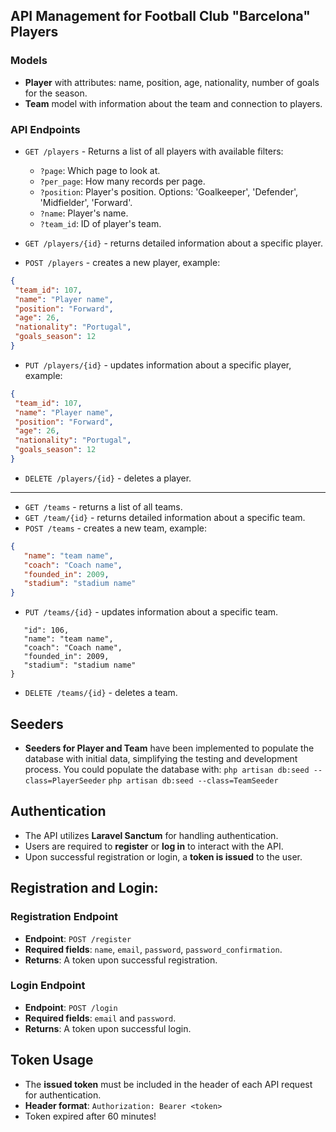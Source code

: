 ## API Management for Football Club "Barcelona" Players

### Models
- **Player** with attributes: name, position, age, nationality, number of goals for the season.
- **Team** model with information about the team and connection to players.

### API Endpoints
- `GET /players` - Returns a list of all players with available filters:

  - `?page`: Which page to look at.
  - `?per_page`: How many records per page.
  - `?position`: Player's position. Options: 'Goalkeeper', 'Defender', 'Midfielder', 'Forward'.
  - `?name`: Player's name.
  - `?team_id`: ID of player's team.
- `GET /players/{id}` - returns detailed information about a specific player.
- `POST /players` - creates a new player, example:
 ```json
{
  "team_id": 107,
  "name": "Player name",
  "position": "Forward",
  "age": 26,
  "nationality": "Portugal",
  "goals_season": 12
}
```
- `PUT /players/{id}` - updates information about a specific player, example:
 ```json
{
  "team_id": 107,
  "name": "Player name",
  "position": "Forward",
  "age": 26,
  "nationality": "Portugal",
  "goals_season": 12
}
```

- `DELETE /players/{id}` - deletes a player.
- ---


- `GET /teams` - returns a list of all teams.
- `GET /team/{id}` - returns detailed information about a specific team.
- `POST /teams` - creates a new team, example:
 ```json
{
    "name": "team name",
    "coach": "Coach name",
    "founded_in": 2009,
    "stadium": "stadium name"
}
```
- `PUT /teams/{id}` - updates information about a specific team.
 ```json{
    "id": 106,
    "name": "team name",
    "coach": "Coach name",
    "founded_in": 2009,
    "stadium": "stadium name"
}
```
- `DELETE /teams/{id}` - deletes a team.


## Seeders
- **Seeders for Player and Team** have been implemented to populate the database with initial data, simplifying the testing and development process. You could populate the database with:
 `php artisan db:seed --class=PlayerSeeder`
 `php artisan db:seed --class=TeamSeeder`


## Authentication
- The API utilizes **Laravel Sanctum** for handling authentication.
- Users are required to **register** or **log in** to interact with the API.
- Upon successful registration or login, a **token is issued** to the user.

## Registration and Login:
### Registration Endpoint
- **Endpoint**: `POST /register`
- **Required fields**: `name`, `email`, `password`, `password_confirmation`.
- **Returns**: A token upon successful registration.

### Login Endpoint
- **Endpoint**: `POST /login`
- **Required fields**: `email` and `password`.
- **Returns**: A token upon successful login.

## Token Usage
- The **issued token** must be included in the header of each API request for authentication.
- **Header format**: `Authorization: Bearer <token>`
- Token expired after 60 minutes!

